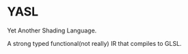 # YASL

Yet Another Shading Language.

A strong typed functional(not really) IR that compiles to GLSL.